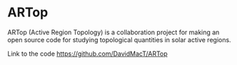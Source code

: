 # ARTop

ARTop (Active Region Topology) is a collaboration project for making an open source code for studying topological quantities in solar active regions.

Link to the code 
https://github.com/DavidMacT/ARTop
